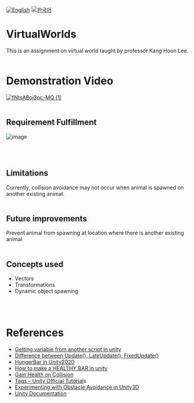 [![English](https://img.shields.io/badge/lang-English-blue.svg)](https://github.com/juho-creator/VirtualWorlds2/blob/main/README.md)
[![한국어](https://img.shields.io/badge/lang-한국어-red.svg)](https://github.com/juho-creator/VirtualWorlds2/blob/main/README.KR.md)


# VirtualWorlds
This is an assignment on virtual world taught by professor Kang Hoon Lee.
</br></br>



# Demonstration Video
[![fNtsABoj3pc-MQ (1)](https://github.com/juho-creator/VirtualWorlds2/assets/72856990/64044266-0ba9-4cc9-a314-f71fe9018937)
](https://www.youtube.com/watch?v=fNtsABoj3pc
)
</br></br>



## Requirement Fulfillment
![image](https://github.com/juho-creator/VirtualWorlds2/assets/72856990/4d29b306-cd1b-4cbd-9098-7e7e6891e990)

</br></br>


## Limitations
Currently, collision avoidance may not occur when animal is spawned on another existing animal.
</br></br>


## Future improvements
Prevent animal from spawning at location where there is another existing animal
</br></br>





## Concepts used
- Vectors
- Transformations
- Dynamic object spawning

</br></br>


# References
- [Getting variable from another script in unity](https://www.youtube.com/watch?v=2pCkInvkwZ0)
- [Difference between Update(), LateUpdate(), FixedUpdate()](https://discussions.unity.com/t/what-is-the-difference-between-update-lateupdate-fixedupdate-and-when-i-should-use-them/26258)
- [HungerBar in Unity2020](https://www.youtube.com/watch?v=34cxdprbpaU)
- [How to make a HEALTHY BAR in unity](https://www.youtube.com/watch?v=BLfNP4Sc_iA)
- [Gain Health on Collision](https://www.youtube.com/watch?v=HOJHDhUWKk8)
- [Tags – Unity Official Tutorial](https://www.youtube.com/watch?v=EA54-vfLkUI)s
- [Experimenting with Obstacle Avoidance in Unity3D](https://www.youtube.com/watch?v=SVazwHyfB7g)
- [Unity Documentation](https://docs.unity3d.com/ScriptReference/Component.GetComponentInChildren.html)
